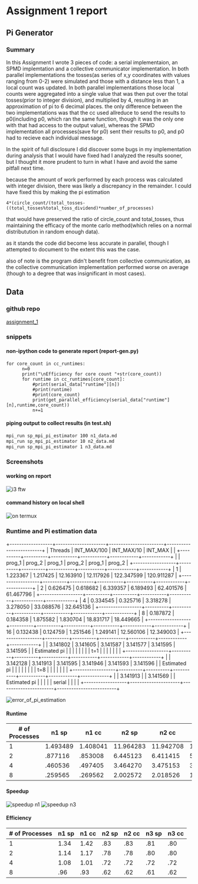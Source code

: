 # Assignment 1 report

## Pi Generator
### Summary
In this Assignment I wrote 3 pieces of code: a serial implementaion, an SPMD implemtation and a collective communicator implementation. In both parallel implementations the tosses(as series of x,y coordinates with values ranging from 0-2) were simulated and those with a distance less than 1, a local count was updated. In both parallel implementations those local counts were aggregated into a single value that was then put over the total tosses(prior to integer division), and multiplied by 4, resulting in an approximation of pi to 6 decimal places. the only difference between the two implementations was that the cc used allreduce to send the results to p0(including p0, which ran the same function, though it was the only one with that had access to the output value), whereas the SPMD implementation all processes(save for p0) sent their results to p0, and p0 had to recieve each individual message. 

In the spirit of full disclosure I did discover some bugs in my implementation during analysis that I would have fixed had I analyzed the results sooner, but I thought it more prudent to turn in what I have and avoid the same pitfall next time.

because the amount of work performed by each process was calculated with integer division, there was likely a discrepancy in the remainder. I could have fixed this by making the pi estimation 
```
4*(circle_count/(total_tosses-((total_tosses%total_toss_dividend)*number_of_processes)
```

that would have preserved the ratio of circle_count and total_tosses, thus maintaining the efficacy of the monte carlo method(which relies on a normal distributution in random enough data).

as it stands the code did become less accurate in parallel, though I attempted to document to the extent this was the case. 

also of note is the program didn't benefit from collective communication, as the collective communication implementation performed worse on average (though to a degree that was insignificant in most cases). 

## Data
### github repo
[assignment_1](https://github.com/skewballfox/Classes/tree/master/parallel_processing/assignment_1)
### snippets
#### non-ipython code to generate report (report-gen.py)
```
for core_count in cc_runtimes:
      n=0
      print("\nEfficiency for core count "+str(core_count))
      for runtime in cc_runtimes[core_count]:
          #print(serial_data["runtime"][n])
          #print(runtime)
          #print(core_count)
          print(get_parallel_efficiency(serial_data["runtime"][n],runtime,core_count))
          n+=1
```
#### piping output to collect results (in test.sh)
```bash
mpi_run sp_mpi_pi_estimator 100 n1_data.md
mpi_run sp_mpi_pi_estimator 10 n2_data.md
mpi_run sp_mpi_pi_estimator 1 n3_data.md
```

### Screenshots

#### working on report

![i3 ftw](/home/daedalus/Workspace/Classes/parallel_processing/assignment_1/Report/Screenshot_20200310_114327.png "screenshot1")

#### command history on local shell

![on termux](/home/daedalus/Workspace/Classes/parallel_processing/assignment_1/Report/Screenshot_20200310_114327.png "screenshot2")

### Runtime and Pi estimation data

+------------------+---------------------+-----------------------+-------------------------+
|      Threads     | INT_MAX/100         | INT_MAX/10            | INT_MAX                 |
|                  +----------+----------+-----------+-----------+------------+------------+
|                  | prog_1   | prog_2   | prog_1    | prog_2    | prog_1     | prog_2     |
+------------------+----------+----------+-----------+-----------+------------+------------+
| 1                | 1.223367 | 1.217425 | 12.163910 | 12.117926 | 122.347599 | 120.911287 |
+------------------+----------+----------+-----------+-----------+------------+------------+
| 2                | 0.626475 | 0.618682 | 6.339357  | 6.189493  | 62.401576  | 61.467796  |
+------------------+----------+----------+-----------+-----------+------------+------------+
| 4                | 0.334545 | 0.325716 | 3.318278  | 3.278050  | 33.088576  | 32.645136  |
+------------------+----------+----------+-----------+-----------+------------+------------+
| 8                | 0.187872 | 0.184358 | 1.875582  | 1.830704  | 18.831717  | 18.449665  |
+------------------+----------+----------+-----------+-----------+------------+------------+
| 16               | 0.132438 | 0.124759 | 1.251546  | 1.249141  | 12.560106  | 12.349003  |
+------------------+----------+----------+-----------+-----------+------------+------------+
|                  | 3.141802 | 3.141605 | 3.141587  | 3.141577  | 3.141595   | 3.141595   |
| Estimated pi     |          |          |           |           |            |            |
| t=1              |          |          |           |           |            |            |
+------------------+----------+----------+-----------+-----------+------------+------------+
|                  | 3.142128 | 3.141913 | 3.141595  | 3.141946  | 3.141593   | 3.141596   |
| Estimated pi     |          |          |           |           |            |            |
| t=8              |          |          |           |           |            |            |
+------------------+----------+----------+-----------+-----------+------------+------------+
|                  | 3.141913            |                       | 3.141569                |
| Estimated pi     |                     |                       |                         |
| serial           |                     |                       |                         |
+------------------+---------------------+-----------------------+-------------------------+


![error_of_pi_estimation](/home/daedalus/Workspace/Classes/parallel_processing/assignment_1/Report/error_of_pi_estimation.png)
#### Runtime
| # of Processes | n1 sp    | n1 cc    | n2 sp     | n2 cc     | n3 sp      | n3 cc      |
|----------------|----------|----------|-----------|-----------|------------|------------|
| 1              | 1.493489 | 1.408041 | 11.964283 | 11.942708 | 116.282075 | 117.013246 |
| 2              | .877116  | .853008  | 6.445123  | 6.411415  | 58.521897  | 58.915367  |
| 4              | .460536  | .497405  | 3.464270  | 3.475153  | 32.528385  | 32.595666  |
| 8              | .259565  | .269562  | 2.002572  | 2.018526  | 18.980342  | 18.986749  |

#### Speedup
![speedup n1](/home/daedalus/Workspace/Classes/parallel_processing/assignment_1/Report/speedup_n1.png "speedup n1")
![speedup n3](/home/daedalus/Workspace/Classes/parallel_processing/assignment_1/Report/speedup_n3.png "speedup n3")

#### Efficiency
| # of Processes | n1 sp | n1 cc | n2 sp | n2 cc | n3 sp | n3 cc |
|----------------|-------|-------|-------|-------|-------|-------|
| 1              | 1.34  | 1.42  | .83   | .83   | .81   | .80   |
| 2              | 1.14  | 1.17  | .78   | .78   | .80   | .80   |
| 4              | 1.08  | 1.01  | .72   | .72   | .72   | .72   |
| 8              | .96   | .93   | .62   | .62   | .61   | .62   |
